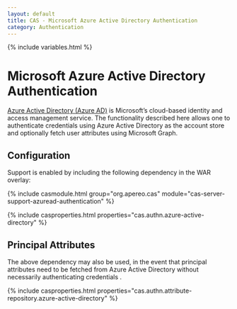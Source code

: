 ```yaml
---
layout: default
title: CAS - Microsoft Azure Active Directory Authentication
category: Authentication
---
```

{% include variables.html %}


# Microsoft Azure Active Directory Authentication

[Azure Active Directory (Azure AD)](https://docs.microsoft.com/en-us/azure/active-directory/fundamentals/active-directory-whatis) is Microsoft’s cloud-based identity and access management service. The functionality described here allows one to authenticate credentials using 
Azure Active Directory as the account store and optionally fetch user attributes using Microsoft Graph. 

## Configuration

Support is enabled by including the following dependency in the WAR overlay:

{% include casmodule.html group="org.apereo.cas" module="cas-server-support-azuread-authentication" %}


{% include casproperties.html 
properties="cas.authn.azure-active-directory" %}

## Principal Attributes

The above dependency may also be used, in the event that principal attributes 
need to be fetched from Azure Active Directory without necessarily authenticating credentials . 

{% include casproperties.html properties="cas.authn.attribute-repository.azure-active-directory" %}
